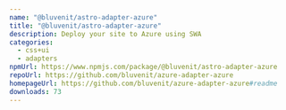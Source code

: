```yaml
---
name: "@bluvenit/astro-adapter-azure"
title: "@bluvenit/astro-adapter-azure"
description: Deploy your site to Azure using SWA
categories:
  - css+ui
  - adapters
npmUrl: https://www.npmjs.com/package/@bluvenit/astro-adapter-azure
repoUrl: https://github.com/bluvenit/azure-adapter-azure
homepageUrl: https://github.com/bluvenit/azure-adapter-azure#readme
downloads: 73
---
```

